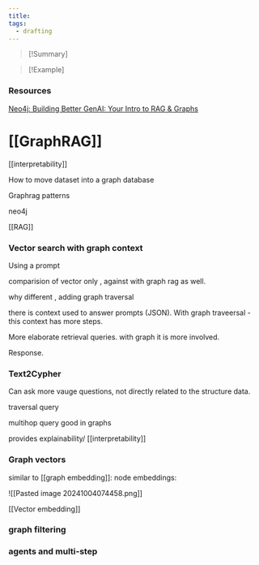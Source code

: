 ```yaml
---
title: 
tags:
  - drafting
---
```



>[!Summary]
>

>[!Example]


### Resources

[Neo4j: Building Better GenAI: Your Intro to RAG & Graphs](https://www.youtube.com/watch?v=OuyTENdRcNs)

# [[GraphRAG]]

[[interpretability]]

How to move dataset into a graph database

 Graphrag patterns

neo4j

[[RAG]]

### Vector search with graph context

Using a prompt

comparision of vector only , against with graph rag as well.

why different , adding graph traversal

there is context used to answer prompts (JSON). With graph traveersal - this context has more steps.

More elaborate retrieval queries.  with graph it is more involved.

Response.
### Text2Cypher

Can ask more vauge questions, not directly related to the structure data.

traversal query

multihop query good in graphs

provides explainability/ [[interpretability]]

### Graph vectors

similar to [[graph embedding]]: node embeddings: 

![[Pasted image 20241004074458.png]]

[[Vector embedding]]

 


### graph filtering


### agents and multi-step


